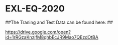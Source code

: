 # EXL-EQ-2020
##The Traning and Test Data can be found here: ##

https://drive.google.com/open?id=1rRGzaKnzjfM8qhbEcJR9Mao7QEzdOtBA
